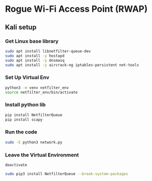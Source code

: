# Rogue Wi-Fi Access Point (RWAP)

## Kali setup

### Get Linux base library
```bash
sudo apt install libnetfilter-queue-dev
sudo apt install -y hostapd
sudo apt install -y dnsmasq
sudo apt install -y aircrack-ng iptables-persistent net-tools
```
### Set Up Virtual Env
```bash
python3 -m venv netfilter_env
source netfilter_env/bin/activate
```
### Install python lib
```bash
pip install NetfilterQueue
pip install scapy
```

### Run the code
```bash
sudo -E python3 network.py
```

### Leave the Virtual Environment
```bash
deactivate
```

```bash
sudo pip3 install NetfilterQueue --break-system-packages
```
